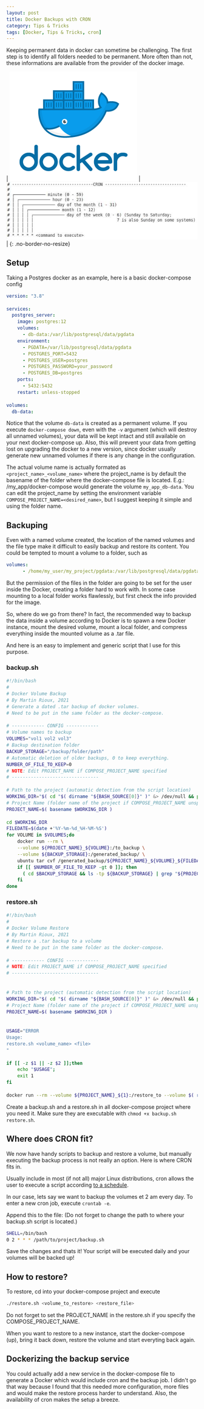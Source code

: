 ```yaml
---
layout: post
title: Docker Backups with CRON
category: Tips & Tricks
tags: [Docker, Tips & Tricks, cron]
---
```

Keeping permanent data in docker can sometime be challenging.
The first step is to identify all folders needed to be permanent. More often than not, these informations are available from the provider of the docker image.

| ![docker](/public/img/generic/docker.png) | ![cron](/public/img/posts/cron.jpg) |
{: .no-border-no-resize}

<!-- more -->

## Setup
Taking a Postgres docker as an example, here is a basic docker-compose config
```yml
version: "3.8"

services:
  postgres_server:
    image: postgres:12
    volumes:
      - db-data:/var/lib/postgresql/data/pgdata
    environment:
      - PGDATA=/var/lib/postgresql/data/pgdata
      - POSTGRES_PORT=5432
      - POSTGRES_USER=postgres
      - POSTGRES_PASSWORD=your_password
      - POSTGRES_DB=postgres
    ports:
      - 5432:5432
    restart: unless-stopped

volumes:
  db-data:
```

Notice that the volume `db-data` is created as a permanent volume.
If you execute `docker-compose down`, even with the `-v` argument (which will destroy all unnamed volumes), your data will be kept intact and still available on your next docker-compose up. Also, this will prevent your data from getting lost on upgrading the docker to a new version, since docker usually generate new unnamed volumes if there is any change in the configuration.

The actual volume name is actually formated as `<project_name>_<volume_name>` where the project_name is by default the basename of the folder where the docker-compose file is located. E.g.: /my_app/docker-compose would generate the volume `my_app_db-data`. You can edit the project_name by setting the environment variable `COMPOSE_PROJECT_NAME=<desired_name>`, but I suggest keeping it simple and using the folder name.

## Backuping
Even with a named volume created, the location of the named volumes and the file type make it difficult to easily backup and restore its content. You could be tempted to mount a volume to a folder, such as
```yml
volumes:
      - /home/my_user/my_project/pgdata:/var/lib/postgresql/data/pgdata
```
But the permission of the files in the folder are going to be set for the user inside the Docker, creating a folder hard to work with.
In some case mounting to a local folder works flawlessly, but first check the info provided for the image.

So, where do we go from there? In fact, the recommended way to backup the data inside a volume according to Docker is to spawn a new Docker instance, mount the desired volume, mount a local folder, and compress everything inside the mounted volume as a .tar file.

And here is an easy to implement and generic script that I use for this purpose.

### backup.sh
```bash
#!/bin/bash
#
# Docker Volume Backup
# By Martin Rioux, 2021
# Generate a dated .tar backup of docker volumes.
# Need to be put in the same folder as the docker-compose.

# ------------ CONFIG ------------
# Volume names to backup
VOLUMES="vol1 vol2 vol3"
# Backup destination folder
BACKUP_STORAGE="/backup/folder/path"
# Automatic deletion of older backups, 0 to keep everything.
NUMBER_OF_FILE_TO_KEEP=0
# NOTE: Edit PROJECT_NAME if COMPOSE_PROJECT_NAME specified
# --------------------------------

# Path to the project (automatic detection from the script location)
WORKING_DIR="$( cd "$( dirname "${BASH_SOURCE[0]}" )" &> /dev/null && pwd )"
# Project Name (folder name of the project if COMPOSE_PROJECT_NAME unspecified )
PROJECT_NAME=$( basename $WORKING_DIR )

cd $WORKING_DIR
FILEDATE=$(date +'%Y-%m-%d_%H-%M-%S')
for VOLUME in $VOLUMES;do
    docker run --rm \
    --volume ${PROJECT_NAME}_${VOLUME}:/to_backup \
    --volume ${BACKUP_STORAGE}:/generated_backup/ \
    ubuntu tar cvf /generated_backup/${PROJECT_NAME}_${VOLUME}_${FILEDATE}.tar /to_backup
    if [[ $NUMBER_OF_FILE_TO_KEEP -gt 0 ]]; then
      ( cd $BACKUP_STORAGE && ls -tp ${BACKUP_STORAGE} | grep "${PROJECT_NAME}_${VOLUME}_" | grep -v '/$' | tail -n +$(( ${NUMBER_OF_FILE_TO_KEEP} + 1 )) | xargs -d '\n' -r rm -- )
    fi
done

```

### restore.sh
```bash
#!/bin/bash
#
# Docker Volume Restore
# By Martin Rioux, 2021
# Restore a .tar backup to a volume
# Need to be put in the same folder as the docker-compose.

# ------------ CONFIG ------------
# NOTE: Edit PROJECT_NAME if COMPOSE_PROJECT_NAME specified
# --------------------------------


# Path to the project (automatic detection from the script location)
WORKING_DIR="$( cd "$( dirname "${BASH_SOURCE[0]}" )" &> /dev/null && pwd )"
# Project Name (folder name of the project if COMPOSE_PROJECT_NAME unspecified )
PROJECT_NAME=$( basename $WORKING_DIR )


USAGE="ERROR
Usage:
restore.sh <volume_name> <file>
"

if [[ -z $1 || -z $2 ]];then
    echo "$USAGE";
    exit 1
fi

docker run --rm --volume ${PROJECT_NAME}_${1}:/restore_to --volume $( realpath ${2}):/bkp_folder/$( basename ${2}) ubuntu tar xvf /bkp_folder/$(basename ${2}) -C /restore_to --strip 1

```

Create a backup.sh and a restore.sh in all docker-compose project where you need it.
Make sure they are executable with ```chmod +x backup.sh restore.sh```.

## Where does CRON fit?
We now have handy scripts to backup and restore a volume, but manually executing the backup process is not really an option. Here is where CRON fits in.

Usually include in most (if not all) major Linux distributions, cron allows the user to execute a script according [to a schedule](https://en.wikipedia.org/wiki/Cron).

In our case, lets say we want to backup the volumes et 2 am every day.
To enter a new cron job, execute `crontab -e`.

Append this to the file:
(Do not forget to change the path to where your backup.sh script is located.)
```bash
SHELL=/bin/bash
0 2 * * * /path/to/project/backup.sh
```
Save the changes and thats it! Your script will be executed daily and your volumes will be backed up!


## How to restore?
To restore, cd into your docker-compose project and execute
```bash
./restore.sh <volume_to_restore> <restore_file>
```

Do not forget to set the PROJECT_NAME in the restore.sh if you specify the COMPOSE_PROJECT_NAME.

When you want to restore to a new instance, start the docker-compose (up), bring it back down, restore the volume and start everyting back again.

## Dockerizing the backup service
You could actually add a new service in the docker-compose file to generate a Docker which would include cron and the backup job. I didn't go that way because I found that this needed more configuration, more files and would make the restore process harder to understand. Also, the availability of cron makes the setup a breeze.

